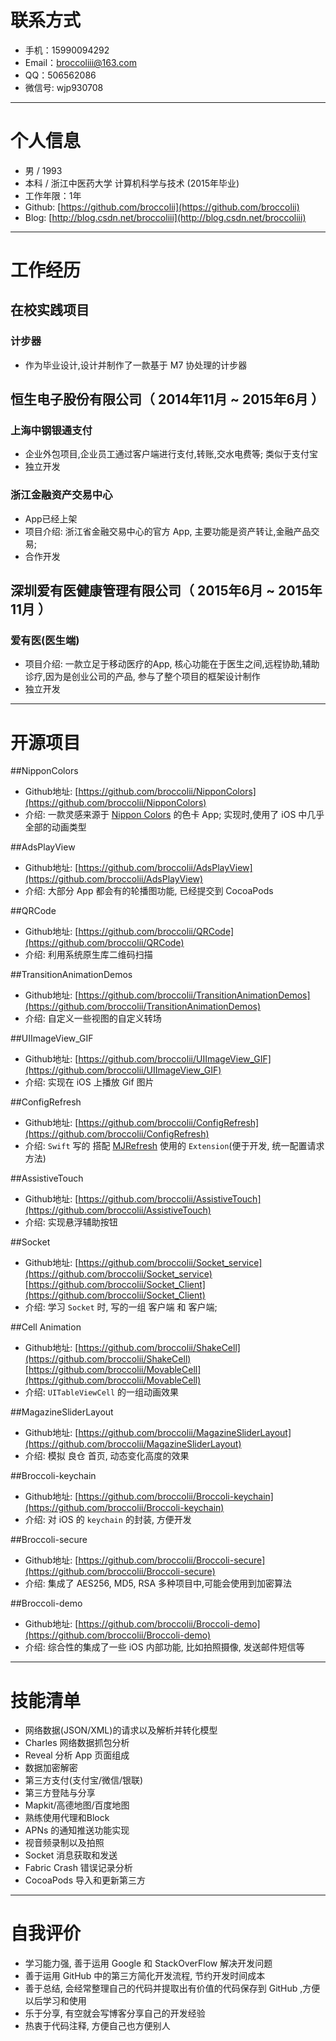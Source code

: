 # 联系方式

- 手机：15990094292
- Email：broccoliii@163.com 
- QQ：506562086
- 微信号: wjp930708

---

# 个人信息

 - 男 / 1993 
 - 本科 / 浙江中医药大学 计算机科学与技术 (2015年毕业)
 - 工作年限：1年
 - Github:  [https://github.com/broccolii](https://github.com/broccolii)
 - Blog: [http://blog.csdn.net/broccoliii](http://blog.csdn.net/broccoliii)

---

# 工作经历
## 在校实践项目
### 计步器
- 作为毕业设计,设计并制作了一款基于 M7 协处理的计步器

## 恒生电子股份有限公司（ 2014年11月 ~ 2015年6月 ）
### 上海中钢银通支付 
- 企业外包项目,企业员工通过客户端进行支付,转账,交水电费等; 类似于支付宝
- 独立开发

### 浙江金融资产交易中心
- App已经上架
- 项目介绍: 浙江省金融交易中心的官方 App, 主要功能是资产转让,金融产品交易; 
- 合作开发

## 深圳爱有医健康管理有限公司（ 2015年6月 ~ 2015年11月 ）
### 爱有医(医生端) 
- 项目介绍: 一款立足于移动医疗的App, 核心功能在于医生之间,远程协助,辅助诊疗,因为是创业公司的产品, 参与了整个项目的框架设计制作
- 独立开发

---

# 开源项目

##NipponColors
- Github地址: [https://github.com/broccolii/NipponColors](https://github.com/broccolii/NipponColors) 
- 介绍:  一款灵感来源于 [Nippon Colors](http://nipponcolors.com/) 的色卡 App; 实现时,使用了 iOS 中几乎全部的动画类型

##AdsPlayView
- Github地址: [https://github.com/broccolii/AdsPlayView](https://github.com/broccolii/AdsPlayView) 
- 介绍: 大部分 App 都会有的轮播图功能, 已经提交到 CocoaPods

##QRCode
- Github地址: [https://github.com/broccolii/QRCode](https://github.com/broccolii/QRCode) 
- 介绍: 利用系统原生库二维码扫描

##TransitionAnimationDemos
- Github地址: [https://github.com/broccolii/TransitionAnimationDemos](https://github.com/broccolii/TransitionAnimationDemos)
- 介绍: 自定义一些视图的自定义转场

##UIImageView_GIF
- Github地址: [https://github.com/broccolii/UIImageView_GIF](https://github.com/broccolii/UIImageView_GIF)
- 介绍: 实现在 iOS 上播放 Gif 图片

##ConfigRefresh
- Github地址: [https://github.com/broccolii/ConfigRefresh](https://github.com/broccolii/ConfigRefresh) 
- 介绍: ```Swift``` 写的 搭配 [MJRefresh](https://github.com/CoderMJLee/MJRefresh) 使用的 `Extension`(便于开发, 统一配置请求方法)

##AssistiveTouch
- Github地址: [https://github.com/broccolii/AssistiveTouch](https://github.com/broccolii/AssistiveTouch)
- 介绍: 实现悬浮辅助按钮

##Socket
- Github地址: [https://github.com/broccolii/Socket_service](https://github.com/broccolii/Socket_service) [https://github.com/broccolii/Socket_Client](https://github.com/broccolii/Socket_Client) 
- 介绍: 学习 ```Socket``` 时, 写的一组 客户端 和 客户端; 

##Cell Animation
- Github地址: [https://github.com/broccolii/ShakeCell](https://github.com/broccolii/ShakeCell) [https://github.com/broccolii/MovableCell](https://github.com/broccolii/MovableCell) 
- 介绍:  ```UITableViewCell``` 的一组动画效果

##MagazineSliderLayout
-  Github地址: [https://github.com/broccolii/MagazineSliderLayout](https://github.com/broccolii/MagazineSliderLayout)
- 介绍: 模拟 良仓 首页, 动态变化高度的效果

##Broccoli-keychain 
- Github地址: [https://github.com/broccolii/Broccoli-keychain](https://github.com/broccolii/Broccoli-keychain)
- 介绍: 对 iOS 的 ```keychain``` 的封装, 方便开发

##Broccoli-secure
- Github地址: [https://github.com/broccolii/Broccoli-secure](https://github.com/broccolii/Broccoli-secure)
- 介绍: 集成了 AES256, MD5, RSA 多种项目中,可能会使用到加密算法

##Broccoli-demo
- Github地址: [https://github.com/broccolii/Broccoli-demo](https://github.com/broccolii/Broccoli-demo)
- 介绍: 综合性的集成了一些 iOS 内部功能, 比如拍照摄像, 发送邮件短信等

---

# 技能清单
- 网络数据(JSON/XML)的请求以及解析并转化模型
- Charles 网络数据抓包分析
- Reveal 分析 App 页面组成
- 数据加密解密
- 第三方支付(支付宝/微信/银联)
- 第三方登陆与分享
- Mapkit/高德地图/百度地图
- 熟练使用代理和Block
- APNs 的通知推送功能实现
- 视音频录制以及拍照
- Socket 消息获取和发送
- Fabric Crash 错误记录分析
- CocoaPods 导入和更新第三方

---

# 自我评价
- 学习能力强, 善于运用 Google 和 StackOverFlow 解决开发问题
- 善于运用 GitHub 中的第三方简化开发流程, 节约开发时间成本
- 善于总结, 会经常整理自己的代码并提取出有价值的代码保存到 GitHub ,方便以后学习和使用
- 乐于分享, 有空就会写博客分享自己的开发经验
- 热衷于代码注释, 方便自己也方便别人
